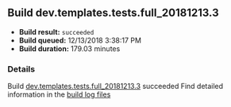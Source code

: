 ## Build dev.templates.tests.full_20181213.3
- **Build result:** `succeeded`
- **Build queued:** 12/13/2018 3:38:17 PM
- **Build duration:** 179.03 minutes
### Details
Build [dev.templates.tests.full_20181213.3](https://winappstudio.visualstudio.com/web/build.aspx?pcguid=a4ef43be-68ce-4195-a619-079b4d9834c2&builduri=vstfs%3a%2f%2f%2fBuild%2fBuild%2f26751) succeeded
Find detailed information in the [build log files](https://uwpctdiags.blob.core.windows.net/buildlogs/dev.templates.tests.full_20181213.3_logs.zip)
